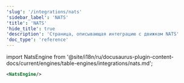 ```yaml
---
'slug': '/integrations/nats'
'sidebar_label': 'NATS'
'title': 'NATS'
'hide_title': true
'description': 'Страница, описывающая интеграцию с движком NATS'
'doc_type': 'reference'
---
```


import NatsEngine from '@site/i18n/ru/docusaurus-plugin-content-docs/current/engines/table-engines/integrations/nats.md';

```xml
<NatsEngine/>

